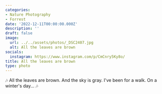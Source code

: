 ```yaml
---
categories:
- Nature Photography
- Forrest
date: '2022-12-11T00:00:00.000Z'
description: ''
draft: false
image:
  url: ../../assets/photos/_DSC2407.jpg
  alt: All the leaves are brown
socials:
  instagram: https://www.instagram.com/p/CmCnry5Ky8o/
title: All the leaves are brown
type: photo
---
```

🎶
All the leaves are brown.
And the sky is gray.
I've been for a walk.
On a winter's day...
🎶
